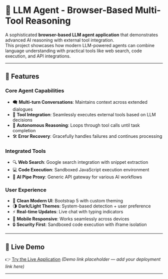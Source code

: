 # 🤖 LLM Agent - Browser-Based Multi-Tool Reasoning

A sophisticated **browser-based LLM agent application** that demonstrates advanced AI reasoning with external tool integration.  
This project showcases how modern LLM-powered agents can combine language understanding with practical tools like web search, code execution, and API integrations.

---

## 🌟 Features

### Core Agent Capabilities
- 🗨️ **Multi-turn Conversations**: Maintains context across extended dialogues  
- 🔧 **Tool Integration**: Seamlessly executes external tools based on LLM decisions  
- 🤖 **Autonomous Reasoning**: Loops through tool calls until task completion  
- 🛠️ **Error Recovery**: Gracefully handles failures and continues processing  

### Integrated Tools
- 🔍 **Web Search**: Google search integration with snippet extraction  
- 💻 **Code Execution**: Sandboxed JavaScript execution environment  
- 🔗 **AI Pipe Proxy**: Generic API gateway for various AI workflows  

### User Experience
- 🎨 **Clean Modern UI**: Bootstrap 5 with custom theming  
- 🌗 **Dark/Light Themes**: System-based detection + user preference  
- ⚡ **Real-time Updates**: Live chat with typing indicators  
- 📱 **Mobile Responsive**: Works seamlessly across devices  
- 🔒 **Security First**: Sandboxed code execution with iframe isolation  

---

## 🚀 Live Demo
👉 [Try the Live Application](#) *(Demo link placeholder — add your deployment link here)*  

---